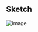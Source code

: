 ## Sketch
![image](https://github.com/user-attachments/assets/8ea177d8-543f-4810-9d01-155a7a49cf34)
